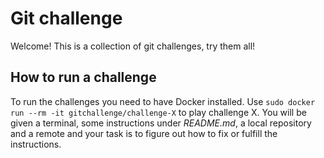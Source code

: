 # Git challenge

Welcome! This is a collection of git challenges, try them all!

## How to run a challenge

To run the challenges you need to have Docker installed. Use `sudo docker
run --rm -it gitchallenge/challenge-X` to play challenge X. You will be given a
terminal, some instructions under _README.md_, a local repository and a remote
and your task is to figure out how to fix or fulfill the instructions.
